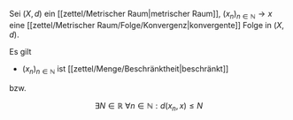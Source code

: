 Sei $(X, d)$ ein [[zettel/Metrischer Raum|metrischer Raum]], $(x_n)_{n \in \mathbb{N}} \to x$ eine [[zettel/Metrischer Raum/Folge/Konvergenz|konvergente]] Folge in $(X, d)$.

Es gilt
- $(x_n)_{n \in \mathbb{N}}$ ist [[zettel/Menge/Beschränktheit|beschränkt]]

bzw.

$$
	\exists N \in \mathbb{R} \ \forall n \in \mathbb{N} : d(x_n, x) \le N
$$